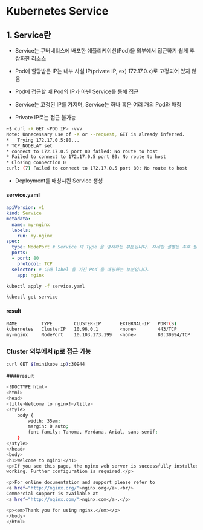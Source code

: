 # Kubernetes Service

## 1. Service란
  - Service는 쿠버네티스에 배포한 애플리케이션(Pod)을 외부에서 접근하기 쉽게 추상화한 리소스
  - Pod에 할당받은 IP는 내부 사설 IP(private IP, ex) 172.17.0.x)로 고정되어 있지 않음
  - Pod에 접근할 때 Pod의 IP가 아닌 Service를 통해 접근
  - Service는 고정된 IP를 가지며, Service는 하나 혹은 여러 개의 Pod와 매칭

- Private IP로는 접근 불가능
```bash
~$ curl -X GET <POD IP> -vvv
Note: Unnecessary use of -X or --request, GET is already inferred.
*   Trying 172.17.0.5:80...
* TCP_NODELAY set
* connect to 172.17.0.5 port 80 failed: No route to host
* Failed to connect to 172.17.0.5 port 80: No route to host
* Closing connection 0
curl: (7) Failed to connect to 172.17.0.5 port 80: No route to host
```

- Deployment를 매칭시킨 Service 생성
#### service.yaml
```yaml
apiVersion: v1
kind: Service
metadata:
  name: my-nginx
  labels:
    run: my-nginx
spec:
  type: NodePort # Service 의 Type 을 명시하는 부분입니다. 자세한 설명은 추후 말씀드리겠습니다.
  ports:
  - port: 80
    protocol: TCP
  selector: # 아래 label 을 가진 Pod 을 매핑하는 부분입니다.
    app: nginx 
```

```bash
kubectl apply -f service.yaml

kubectl get service
```
#### result
```bash
NAME         TYPE        CLUSTER-IP       EXTERNAL-IP   PORT(S)        AGE
kubernetes   ClusterIP   10.96.0.1        <none>        443/TCP        18h
my-nginx     NodePort    10.103.173.199   <none>        80:30994/TCP   35m
```

### Cluster 외부에서 ip로 접근 가능
```bash
curl GET $(minikube ip):30944
```
####result
```bash
<!DOCTYPE html>
<html>
<head>
<title>Welcome to nginx!</title>
<style>
    body {
        width: 35em;
        margin: 0 auto;
        font-family: Tahoma, Verdana, Arial, sans-serif;
    }
</style>
</head>
<body>
<h1>Welcome to nginx!</h1>
<p>If you see this page, the nginx web server is successfully installed and
working. Further configuration is required.</p>

<p>For online documentation and support please refer to
<a href="http://nginx.org/">nginx.org</a>.<br/>
Commercial support is available at
<a href="http://nginx.com/">nginx.com</a>.</p>

<p><em>Thank you for using nginx.</em></p>
</body>
</html>
```

